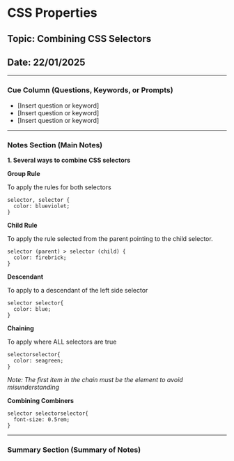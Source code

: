# CSS Properties

## Topic: Combining CSS Selectors

## Date: 22/01/2025 

---

### Cue Column (Questions, Keywords, or Prompts)

- [Insert question or keyword]
- [Insert question or keyword]
- [Insert question or keyword]

---

### Notes Section (Main Notes)

**1. Several ways to combine CSS selectors**

**Group Rule**

To apply the rules for both selectors
```
selector, selector {
  color: blueviolet;
}
```

**Child Rule**

To apply the rule selected from the parent pointing to the child selector.
```
selector (parent) > selector (child) {
  color: firebrick;
}
```

**Descendant**

To apply to a descendant of the left side selector
```
selector selector{
  color: blue;
}
```

**Chaining**

To apply where ALL selectors are true
```
selectorselector{
  color: seagreen;
}
```
*Note: The first item in the chain must be the element to avoid misunderstanding*

**Combining Combiners**
```
selector selectorselector{
  font-size: 0.5rem;
}
```
---

### Summary Section (Summary of Notes)

